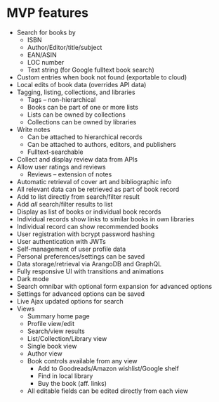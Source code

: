 # MVP features

- Search for books by
  - ISBN
  - Author/Editor/title/subject
  - EAN/ASIN
  - LOC number
  - Text string (for Google fulltext book search)
- Custom entries when book not found (exportable to cloud)
- Local edits of book data (overrides API data)
- Tagging, listing, collections, and libraries
  - Tags &ndash; non-hierarchical
  - Books can be part of one or more lists
  - Lists can be owned by collections
  - Collections can be owned by libraries
- Write notes
  - Can be attached to hierarchical records
  - Can be attached to authors, editors, and publishers
  - Fulltext-searchable
- Collect and display review data from APIs
- Allow user ratings and reviews
  - Reviews &ndash; extension of notes
- Automatic retrieval of cover art and bibliographic info
- All relevant data can be retrieved as part of book record
- Add to list directly from search/filter result
- Add _all_ search/filter results to list
- Display as list of books or individual book records
- Individual records show links to similar books in own libraries
- Individual record can show recommended books
- User registration with bcrypt password hashing
- User authentication with JWTs
- Self-management of user profile data
- Personal preferences/settings can be saved
- Data storage/retrieval via ArangoDB and GraphQL
- Fully responsive UI with transitions and animations
- Dark mode
- Search omnibar with optional form expansion for advanced options
- Settings for advanced options can be saved
- Live Ajax updated options for search
- Views
  - Summary home page
  - Profile view/edit
  - Search/view results
  - List/Collection/Library view
  - Single book view
  - Author view
  - Book controls available from any view
    - Add to Goodreads/Amazon wishlist/Google shelf
    - Find in local library
    - Buy the book (aff. links)
  - All editable fields can be edited directly from each view
